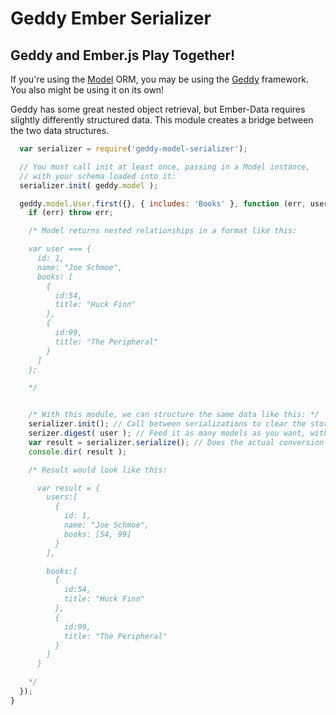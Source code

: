 # Geddy Ember Serializer

## Geddy and Ember.js Play Together!

If you're using the [Model](https://github.com/geddy/model) ORM, you may be using the [Geddy](geddyjs.org) framework.  You also might be using it on its own!

Geddy has some great nested object retrieval, but Ember-Data requires slightly differently structured data.  This module creates a bridge between the two data structures.


```javascript
  var serializer = require('geddy-model-serializer');

  // You must call init at least once, passing in a Model instance,
  // with your schema loaded into it:
  serializer.init( geddy.model );

  geddy.model.User.first({}, { includes: 'Books' }, function (err, user){
    if (err) throw err;

    /* Model returns nested relationships in a format like this:

    var user === {
      id: 1,
      name: "Joe Schmoe",
      books: [
        {
          id:54,
          title: "Huck Finn"
        },
        {
          id:99,
          title: "The Peripheral"
        }
      ]
    };

    */


    /* With this module, we can structure the same data like this: */
    serializer.init(); // Call between serializations to clear the store out.
    serizer.digest( user ); // Feed it as many models as you want, with relationships loaded!
    var result = serializer.serialize(); // Does the actual conversion on this function call:
    console.dir( result );

    /* Result would look like this:

      var result = {
        users:[
          {
            id: 1,
            name: "Joe Schmoe",
            books: [54, 99]
          }
        ],

        books:[
          {
            id:54,
            title: "Huck Finn"
          },
          {
            id:99,
            title: "The Peripheral"
          }
        ]
      }

    */
  });
}
```
